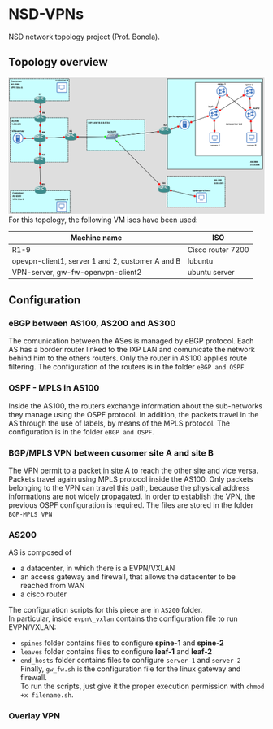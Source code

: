# NSD-VPNs
NSD network topology project (Prof. Bonola).

## Topology overview
![](topology.png)
For this topology, the following VM isos have been used:

| Machine name   | ISO    |
|--------------- | --------------- |
| R1-9   | Cisco router 7200   |
| opevpn-client1, server 1 and 2, customer A and B  | lubuntu   |
| VPN-server, gw-fw-openvpn-client2  | ubuntu server   |
 

## Configuration

### eBGP between AS100, AS200 and AS300
The comunication between the ASes is managed by eBGP protocol. Each AS has a border router linked to the IXP LAN
and comunicate the network behind him to the others routers. Only the router in AS100 applies route filtering.
The configuration of the routers is in the folder `eBGP and OSPF`

### OSPF - MPLS in AS100
Inside the AS100, the routers exchange information about the sub-networks they manage using the OSPF protocol. In addition, the packets travel in the AS through the use of labels, by means of the MPLS protocol. The configuration is in the folder `eBGP and OSPF`.

### BGP/MPLS VPN between cusomer site A and site B
The VPN permit to a packet in site A to reach the other site and vice versa. Packets travel again using MPLS protocol inside the AS100.
Only packets belonging to the VPN can travel this path, because the physical address informations are not widely propagated.
In order to establish the VPN, the previous OSPF configuration is required. The files are stored in the folder `BGP-MPLS VPN`

### AS200
AS is composed of 

- a datacenter, in which there is a EVPN/VXLAN
- an access gateway and firewall, that allows the datacenter to be reached from WAN
- a cisco router

The configuration scripts for this piece are in `AS200` folder.<br>
In particular, inside `evpn\_vxlan` contains the configuration file to run EVPN/VXLAN:

- `spines` folder contains files to configure __spine-1__ and __spine-2__
- `leaves` folder contains files to configure __leaf-1__ and __leaf-2__
- `end_hosts` folder contains files to configure `server-1` and `server-2`
Finally, `gw_fw.sh` is the configuration file for the linux gateway and firewall.<br>
To run the scripts, just give it the proper execution permission with `chmod +x filename.sh`.<br>


### Overlay VPN


